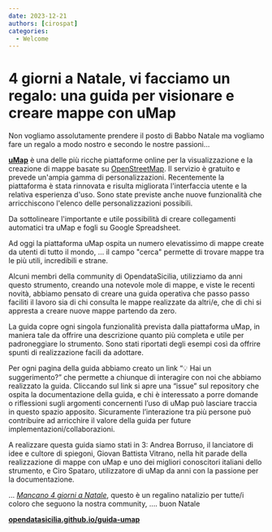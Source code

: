 ```yaml
---
date: 2023-12-21
authors: [cirospat]
categories:
  - Welcome
---
```


# 4 giorni a Natale, vi facciamo un regalo: una guida per visionare e creare mappe con uMap

Non vogliamo assolutamente prendere il posto di Babbo Natale ma vogliamo fare un regalo a modo nostro e secondo le nostre passioni…

[**uMap**](https://umap.openstreetmap.fr/it/) è una delle più ricche piattaforme online per la visualizzazione e la creazione di mappe basate su [OpenStreetMap](https://www.openstreetmap.org/#map=14/38.1216/13.3535).
Il servizio è gratuito e prevede un'ampia gamma di personalizzazioni. 
Recentemente la piattaforma è stata rinnovata e risulta migliorata l'interfaccia utente e la relativa esperienza d'uso. Sono state previste anche nuove funzionalità che arricchiscono l'elenco delle personalizzazioni possibili.

<!-- more -->

Da sottolineare l'importante e utile possibilità di creare collegamenti automatici tra uMap e fogli su Google Spreadsheet.

Ad oggi la piattaforma uMap ospita un numero elevatissimo di mappe create da utenti di tutto il mondo, … il campo "cerca" permette di trovare mappe tra le più utili, incredibili e strane.

Alcuni membri della community di OpendataSicilia, utilizziamo da anni questo strumento, creando una notevole mole di mappe, e viste le recenti novità, abbiamo pensato di creare una guida operativa che passo passo faciliti il lavoro sia di chi consulta le mappe realizzate da altri/e, che di chi si appresta a creare nuove mappe partendo da zero.

La guida copre ogni singola funzionalità prevista dalla piattaforma uMap, in maniera tale da offrire una descrizione quanto più completa e utile per padroneggiare lo strumento.
Sono stati riportati degli esempi così da offrire spunti di realizzazione facili da adottare.

Per ogni pagina della guida abbiamo creato un link “💡 Hai un suggerimento?” che permette a chiunque di interagire con noi che abbiamo realizzato la guida. Cliccando sul link si apre una “issue” sul repository che ospita la documentazione della guida, e chi è interessato a porre domande o riflessioni sugli argomenti concernenti l’uso di uMap può lasciare traccia in questo spazio apposito. Sicuramente l’interazione tra più persone può contribuire ad arricchire il valore della guida per future implementazioni/collaborazioni.

A realizzare questa guida siamo stati in 3: Andrea Borruso, il lanciatore di idee e cultore di spiegoni, Giovan Battista Vitrano, nella hit parade della realizzazione di mappe con uMap e uno dei migliori conoscitori italiani dello strumento, e Ciro Spataro, utilizzatore di uMap da anni con la passione per la documentazione.

… [*Mancano 4 giorni a Natale*](https://youtu.be/v_YMjnQqDTk?si=9NVJPVs1bdby8QqF), questo è un regalino natalizio per tutte/i coloro che seguono la nostra community, …. buon Natale

[**opendatasicilia.github.io/guida-umap**](https://opendatasicilia.github.io/guida-umap)
